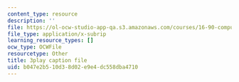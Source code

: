 ```yaml
---
content_type: resource
description: ''
file: https://ol-ocw-studio-app-qa.s3.amazonaws.com/courses/16-90-computational-methods-in-aerospace-engineering-spring-2014/b047e2b510d38d02e9e4dc558dba4710_6hewlsfqltY.srt
file_type: application/x-subrip
learning_resource_types: []
ocw_type: OCWFile
resourcetype: Other
title: 3play caption file
uid: b047e2b5-10d3-8d02-e9e4-dc558dba4710
---
```

